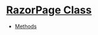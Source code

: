 # [RazorPage Class](https://docs.microsoft.com/en-us/dotnet/api/microsoft.aspnetcore.mvc.razor.razorpage?view=aspnetcore-1.1#methods)

- [Methods](https://docs.microsoft.com/en-us/dotnet/api/microsoft.aspnetcore.mvc.razor.razorpage?view=aspnetcore-1.1#methods)  
